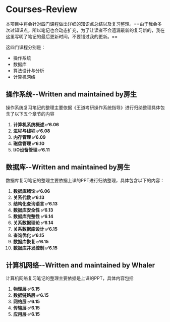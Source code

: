 # Courses-Review
本项目中将会针对四门课程做出详细的知识点总结以及复习整理。==由于我会多次过知识点，所以笔记也会动态扩充，为了让读者不会遗漏最新的复习新的，我在这里写明了笔记的最后更新时间，不要错过我的更新。==

这四门课程分别是：

- 操作系统
- 数据库
- 算法设计与分析
- 计算机网络

## 操作系统--Written and maintained by房生

操作系统复习笔记的整理主要依据《王道考研操作系统指导》进行归纳整理具体包含了以下五个章节的内容

1. **计算机系统概述    ✅6.06**
2. **进程与线程       ✅6.08**
3. **内存管理         ✅6.09**
4. **磁盘管理         ✅6.10**
5. **I/O设备管理      ✅6.11**

## **数据库--Written and ma**intained by房生

数据库复习笔记的整理主要依据上课的PPT进行归纳整理，具体包含以下的内容：

1. **数据库绪论        ✅6.06**
2. **关系代数          ✅6.13**
3. **结构化查询语言     ✅6.13**
4. **数据库安全性       ✅6.13**
5. **数据库完整性       ✅6.14**
6. **关系数据理论       ✅6.14**
7. **关系数据库设计      ✅6.15**
8. **查询优化           ✅6.15**
9. **数据库恢复         ✅6.15**
10. **数据库并发控制      ✅6.15**

## 计算机网络--Written and maintained by Whaler

计算机网络复习笔记的整理主要依据是上课的PPT，具体内容包括

1. **物理层           ✅6.15**
2. **数据链路层        ✅6.15**
3. **网络层           ✅6.15**
4. **传输层           ✅6.15**
5. **应用层           ✅6.15**
